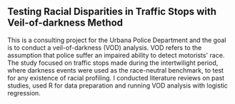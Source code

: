 ## Testing Racial Disparities in Traffic Stops with Veil-of-darkness Method

This is a consulting project for the Urbana Police Department and the goal is to conduct a veil-of-darkness (VOD) analysis. VOD refers to the assumption that police suffer an impaired ability to detect motorists' race. The study focused on traffic stops made during the intertwilight period, where darkness events were used as the race-neutral benchmark, to test for any existence of racial profiling. I conducted literature reviews on past studies, used R for data preparation and running VOD analysis with logistic regression.
